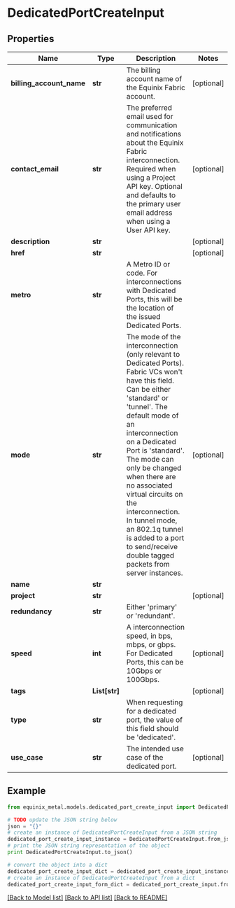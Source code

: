 # DedicatedPortCreateInput


## Properties
Name | Type | Description | Notes
------------ | ------------- | ------------- | -------------
**billing_account_name** | **str** | The billing account name of the Equinix Fabric account. | [optional] 
**contact_email** | **str** | The preferred email used for communication and notifications about the Equinix Fabric interconnection. Required when using a Project API key. Optional and defaults to the primary user email address when using a User API key. | [optional] 
**description** | **str** |  | [optional] 
**href** | **str** |  | [optional] 
**metro** | **str** | A Metro ID or code. For interconnections with Dedicated Ports, this will be the location of the issued Dedicated Ports. | 
**mode** | **str** | The mode of the interconnection (only relevant to Dedicated Ports). Fabric VCs won&#39;t have this field. Can be either &#39;standard&#39; or &#39;tunnel&#39;.   The default mode of an interconnection on a Dedicated Port is &#39;standard&#39;. The mode can only be changed when there are no associated virtual circuits on the interconnection.   In tunnel mode, an 802.1q tunnel is added to a port to send/receive double tagged packets from server instances. | [optional] 
**name** | **str** |  | 
**project** | **str** |  | [optional] 
**redundancy** | **str** | Either &#39;primary&#39; or &#39;redundant&#39;. | 
**speed** | **int** | A interconnection speed, in bps, mbps, or gbps. For Dedicated Ports, this can be 10Gbps or 100Gbps. | [optional] 
**tags** | **List[str]** |  | [optional] 
**type** | **str** | When requesting for a dedicated port, the value of this field should be &#39;dedicated&#39;. | 
**use_case** | **str** | The intended use case of the dedicated port. | [optional] 

## Example

```python
from equinix_metal.models.dedicated_port_create_input import DedicatedPortCreateInput

# TODO update the JSON string below
json = "{}"
# create an instance of DedicatedPortCreateInput from a JSON string
dedicated_port_create_input_instance = DedicatedPortCreateInput.from_json(json)
# print the JSON string representation of the object
print DedicatedPortCreateInput.to_json()

# convert the object into a dict
dedicated_port_create_input_dict = dedicated_port_create_input_instance.to_dict()
# create an instance of DedicatedPortCreateInput from a dict
dedicated_port_create_input_form_dict = dedicated_port_create_input.from_dict(dedicated_port_create_input_dict)
```
[[Back to Model list]](../README.md#documentation-for-models) [[Back to API list]](../README.md#documentation-for-api-endpoints) [[Back to README]](../README.md)


